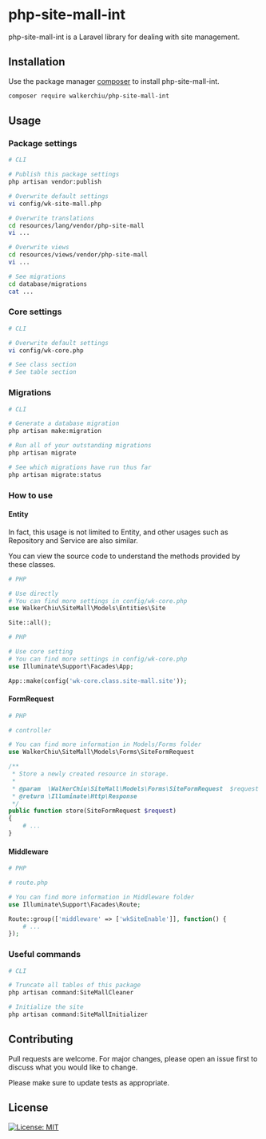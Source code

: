 # php-site-mall-int

php-site-mall-int is a Laravel library for dealing with site management.

## Installation

Use the package manager [composer](https://getcomposer.org/download/) to install php-site-mall-int.

``` bash
composer require walkerchiu/php-site-mall-int
```

## Usage

### Package settings

``` bash
# CLI

# Publish this package settings
php artisan vendor:publish

# Overwrite default settings
vi config/wk-site-mall.php

# Overwrite translations
cd resources/lang/vendor/php-site-mall
vi ...

# Overwrite views
cd resources/views/vendor/php-site-mall
vi ...

# See migrations
cd database/migrations
cat ...
```

### Core settings

``` bash
# CLI

# Overwrite default settings
vi config/wk-core.php

# See class section
# See table section
```

### Migrations

``` bash
# CLI

# Generate a database migration
php artisan make:migration

# Run all of your outstanding migrations
php artisan migrate

# See which migrations have run thus far
php artisan migrate:status
```

### How to use

#### Entity

In fact, this usage is not limited to Entity, and other usages such as Repository and Service are also similar.

You can view the source code to understand the methods provided by these classes.

``` php
# PHP

# Use directly
# You can find more settings in config/wk-core.php
use WalkerChiu\SiteMall\Models\Entities\Site

Site::all();
```

``` php
# PHP

# Use core setting
# You can find more settings in config/wk-core.php
use Illuminate\Support\Facades\App;

App::make(config('wk-core.class.site-mall.site'));
```

#### FormRequest

``` php
# PHP

# controller

# You can find more information in Models/Forms folder
use WalkerChiu\SiteMall\Models\Forms\SiteFormRequest

/**
 * Store a newly created resource in storage.
 *
 * @param  \WalkerChiu\SiteMall\Models\Forms\SiteFormRequest  $request
 * @return \Illuminate\Http\Response
 */
public function store(SiteFormRequest $request)
{
    # ...
}
```

#### Middleware

``` php
# PHP

# route.php

# You can find more information in Middleware folder
use Illuminate\Support\Facades\Route;

Route::group(['middleware' => ['wkSiteEnable']], function() {
    # ...
});
```

### Useful commands

``` bash
# CLI

# Truncate all tables of this package
php artisan command:SiteMallCleaner

# Initialize the site
php artisan command:SiteMallInitializer
```

## Contributing

Pull requests are welcome. For major changes, please open an issue first to discuss what you would like to change.

Please make sure to update tests as appropriate.

## License

[![License: MIT](https://img.shields.io/badge/License-MIT-yellow.svg)](https://opensource.org/licenses/MIT)
